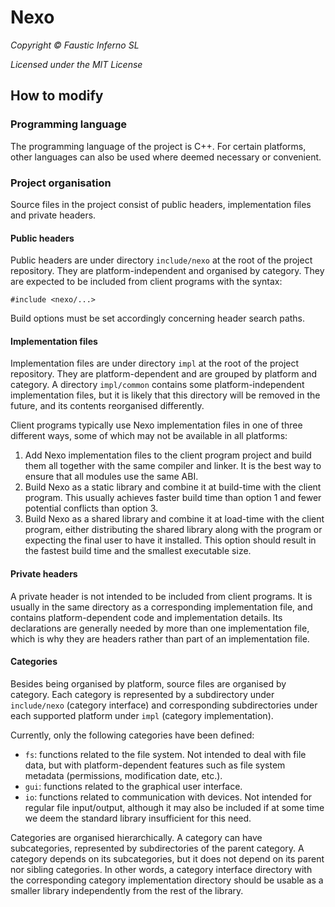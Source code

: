 # Nexo

*Copyright © Faustic Inferno SL*

*Licensed under the MIT License*

## How to modify

### Programming language

The programming language of the project is C++. For certain platforms, other languages can also be used where deemed necessary or convenient.

### Project organisation

Source files in the project consist of public headers, implementation files and private headers.

#### Public headers

Public headers are under directory `include/nexo` at the root of the project repository. They are platform-independent and organised by category. They are expected to be included from client programs with the syntax:

    #include <nexo/...>
    
Build options must be set accordingly concerning header search paths.

#### Implementation files

Implementation files are under directory `impl` at the root of the project repository. They are platform-dependent and are grouped by platform and category. A directory `impl/common` contains some platform-independent implementation files, but it is likely that this directory will be removed in the future, and its contents reorganised differently.

Client programs typically use Nexo implementation files in one of three different ways, some of which may not be available in all platforms:

1. Add Nexo implementation files to the client program project and build them all together with the same compiler and linker. It is the best way to ensure that all modules use the same ABI.
2. Build Nexo as a static library and combine it at build-time with the client program. This usually achieves faster build time than option 1 and fewer potential conflicts than option 3.
3. Build Nexo as a shared library and combine it at load-time with the client program, either distributing the shared library along with the program or expecting the final user to have it installed. This option should result in the fastest build time and the smallest executable size.

#### Private headers

A private header is not intended to be included from client programs. It is usually in the same directory as a corresponding implementation file, and contains platform-dependent code and implementation details. Its declarations are generally needed by more than one implementation file, which is why they are headers rather than part of an implementation file.

#### Categories

Besides being organised by platform, source files are organised by category. Each category is represented by a subdirectory under `include/nexo` (category interface) and corresponding subdirectories under each supported platform under `impl` (category implementation).

Currently, only the following categories have been defined:

* `fs`: functions related to the file system. Not intended to deal with file data, but with platform-dependent features such as file system metadata (permissions, modification date, etc.).
* `gui`: functions related to the graphical user interface.
* `io`: functions related to communication with devices. Not intended for regular file input/output, although it may also be included if at some time we deem the standard library insufficient for this need.

Categories are organised hierarchically. A category can have subcategories, represented by subdirectories of the parent category. A category depends on its subcategories, but it does not depend on its parent nor sibling categories. In other words, a category interface directory with the corresponding category implementation directory should be usable as a smaller library independently from the rest of the library.

